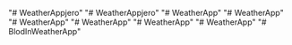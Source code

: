 "# WeatherAppjero" 
"# WeatherAppjero" 
"# WeatherApp" 
"# WeatherApp" 
"# WeatherApp" 
"# WeatherApp" 
"# WeatherApp" 
"# WeatherApp" 
"# BlodInWeatherApp" 

